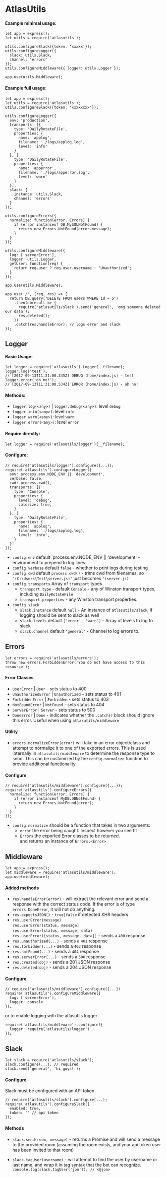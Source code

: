 # AtlasUtils

#### Example minimal usage:  

    let app = express();
    let utils = require('atlasutils');
    
    utils.configureSlack({token: 'xxxxx'});
    utils.configureLogger({
      slack: utils.Slack,
      channel: 'errors'
    });
    utils.configureMiddleware({ logger: utils.Logger });
    
    app.use(utils.Middleware);
    
      

#### Example full usage:

    let app = express();
    let utils = require('atlasutils');
    utils.configureSlack({token: 'xxxxxxxx'});

    utils.configureLogger({
      env: 'production',
      transports: [{
        type: 'DailyRotateFile',
        properties: {
          name: 'applog',
          filename: './logs/applog.log',
          level: 'info'
        }
      }, {
        type: 'DailyRotateFile',
        properties: {
          name: 'apperror',
          filename: './logs/apperror.log',
          level: 'warn'
        }
      }],
      slack: {
        instance: utils.Slack,
        channel: 'errors'
      }
    });

    utils.configureErrors({
      normalize: function(error, Errors) {
        if (error instanceof DB.MySQLNotFound) {
          return new Errors.NotFound(error.message);
        }
      }
    });

    utils.configureMiddleware({
      log: ['serverError'],
      logger: utils.Logger,
      getUser: function(req) {
        return req.user ? req.user.username : 'Unauthorized';
      }
    });

    app.use(utils.Middleware);

    app.use('/', (req, res) => {
      return DB.query('DELETE FROM users WHERE id = 5')
        .then(dbresult => {
          require('atlasutils/slack').send('general', 'omg someone deleted our data');
          res.deleted();
        })
        .catch(res.handleError); // logs error and slack
    });



## Logger

#### Basic Usage:  

    let logger = require('atlasutils').Logger(__filename);
    logger.log('test');
    // [2017-09-13T11:31:00.345Z] DEBUG (home/index.js) - test
    logger.error('oh no!');
    // [2017-09-13T11:31:00.534Z] ERROR (home/index.js) - oh no!

#### Methods:

* `logger.log(<any>)` | `logger.debug(<any>)`: level `debug`
* `logger.info(<any>)`: level `info`
* `logger.warn(<any>)`: level `warn`
* `logger.error(<any>)`: level `error`

#### Require directly:

    let logger = require('atlasutils/logger')(__filename);

#### Configure:  

    // require('atlasutils/logger').configure({...});
    require('atlasutils').configureLogger({
      env: process.env.NODE_ENV || 'development',
      verbose: false,
      cwd: process.cwd(),
      transports: [{
        type: 'Console',
        properties: {
          level: 'debug',
          colorize: true,
        }
      }, {
        type: 'DailyRotateFile',
        properties: {
          name: 'applog',
          filename: './logs/applog.log',
          level: 'info',
        }
      }]
    });

* `config.env` default `process.env.NODE_ENV || 'development' - environment to prepend to log lines
* `config.verbose` default `false` - whether to print logs during testing
* `config.cwd` default `process.cwd()` - trims cwd from filenames, so `'(C:\Users\Test\server.js)'` just becomes `'(server.js)'`
* `config.transports` Array of `transport` types
  * `transport.type` - default `Console` - any of Winston transport types, including `DailyRotateFile`
  * `transport.properties` - any Winston transport properties. 
* `config.slack` 
  * `slack.instance` default `null` - An instance of `atlasutils/slack`, if logging should be sent to slack as well
  * `slack.levels` default `['error', 'warn']` - Array of levels to log to slack
  * `slack.channel` default `'general'` - Channel to log errors to. 



## Errors

    let errors = require('atlasutils/errors');
    throw new errors.ForbiddenError('You do not have access to this resource');

#### Error Classes

* `UserError` | `User` - sets status to 400
* `UnauthorizedError` | `Unauthorized` - sets status to 401
* `ForbiddenError` | `Forbidden` - sets status to 403 
* `NotFoundError` | `NotFound` - sets status to 404
* `ServerError` | `Server` - sets status to 500
* `DoneError` | `Done` - indicates whether the `.catch()` block should ignore this error. Useful when using `atlasutils/middleware`


#### Utility  

* `errors.normalizeError(error)` will take in an error object/class and attempt to normalize it to one of the exported errors.  This is used internally in `atlasutils/middleware` to determine the response type to send.  This can be customized by the `config.normalize` function to provide additional functionality. 

#### Configure  

    // require('atlasutils/middleware').configure({...});
    require('atlasutils').configureErrors({
      normalize: function(error, Errors) {
        if (error instanceof MyDB.DBNotFound) {
          return new Errors.NotFound(error);
        }
      }
    });

* `config.normalize` should be a function that takes in two arguments:
  * `error` the error being caught. Inspect however you see fit  
  * `Errors` the exported Error classes to be returned.  
  and returns an instance of `Errors.<Error>`

## Middleware

    let app = express();
    let middleware = require('atlasutils/middleware');
    app.use(middleware);

#### Added methods

* `res.handleError(error)` - will extract the relevant error and send a response with the correct status code.  If the error is of type `errors.DoneError`, it will not do anything. 
* `res.expectsJSON()` - `true|false` if detected XHR headers
* `res.userError(message)`  
  `res.userError(status, message)`  
  `res.userError(status, message, data)`  
  `res.userError({status, message, data})` - sends a `400` response
* `res.unauthorized(...)` - sends a `401` response
* `res.forbidden(...)` - sends a `403` response
* `res.notFound(...)` - sends a `404` response
* `res.serverError(...)` - sends a `500` response  
* `res.created(obj)` - sends a 201 JSON response
* `res.deleted(obj)` - sends a 204 JSON response  


#### Configure  

    // require('atlasutils/middleware').configure({...})
    require('atlasutils').configureMiddleware({
      log: ['serverError'],
      logger: console
    });

or to enable logging with the atlasutils logger  

    require('atlasutils/middleware').configure({
      logger: require('atlasutils/logger')
    });


## Slack

    let slack = require('atlasutils/slack');
    slack.configure(...); // required
    slack.send('general', 'hi guys!');

#### Configure

Slack must be configured with an API token. 

    // require('atlasutils/slack').configure(...);
    require('atlasutils').configureSlack({
      enabled: true,
      token: '' // api token
    });

#### Methods

* `slack.send(room, message)` - returns a Promise and will send a message to the provided room (assuming the room exists, and your api token user has been invited to that room)

* `slack.tagUser(username)` - will attempt to find the user by username or last name, and wrap it in tag syntax that the bot can recognize.  
  `console.log(slack.tagUser('jon')); // <@jon>`


